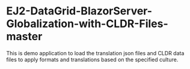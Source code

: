 
# EJ2-DataGrid-BlazorServer-Globalization-with-CLDR-Files-master
This is demo application to load the translation json files and CLDR data files to apply formats and translations based on the specified culture.

